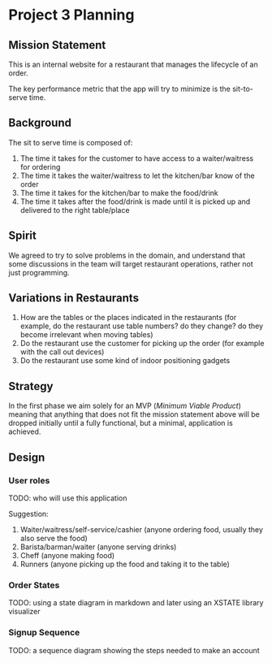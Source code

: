 # Project 3 Planning

## Mission Statement

This is an internal website for a restaurant that manages the lifecycle of an order.

The key performance metric that the app will try to minimize is the sit-to-serve time.

## Background

The sit to serve time is composed of:
1. The time it takes for the customer to have access to a waiter/waitress for ordering
2. The time it takes the waiter/waitress to let the kitchen/bar know of the order
3. The time it takes for the kitchen/bar to make the food/drink
4. The time it takes after the food/drink is made until it is picked up and delivered to the right table/place

## Spirit

We agreed to try to solve problems in the domain, and understand that some discussions in the team will target restaurant operations, rather not just programming.

## Variations in Restaurants

1. How are the tables or the places indicated in the restaurants (for example, do the restaurant use table numbers? do they change? do they become irrelevant when moving tables)
2. Do the restaurant use the customer for picking up the order (for example with the call out devices)
3. Do the restaurant use some kind of indoor positioning gadgets

## Strategy

In the first phase we aim solely for an MVP (_Minimum Viable Product_) meaning that anything that does not fit the mission statement above will be dropped initially until a fully functional, but a minimal, application is achieved.

## Design

### User roles

TODO: who will use this application

Suggestion:
1. Waiter/waitress/self-service/cashier (anyone ordering food, usually they also serve the food)
2. Barista/barman/waiter (anyone serving drinks)
3. Cheff (anyone making food)
4. Runners (anyone picking up the food and taking it to the table)

### Order States

TODO: using a state diagram in markdown and later using an XSTATE library visualizer

### Signup Sequence

TODO: a sequence diagram showing the steps needed to make an account